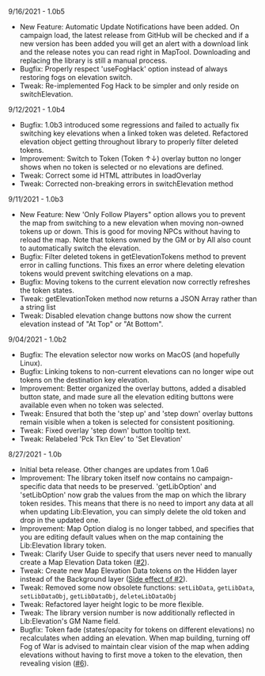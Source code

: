 9/16/2021 - 1.0b5

* New Feature: Automatic Update Notifications have been added. On campaign load, the latest release from GitHub will be checked and if a new version has been added you will get an alert with a download link and the release notes you can read right in MapTool. Downloading and replacing the library is still a manual process.
* Bugfix: Properly respect 'useFogHack' option instead of always restoring fogs on elevation switch.
* Tweak: Re-implemented Fog Hack to be simpler and only reside on switchElevation.

9/12/2021 - 1.0b4

* Bugfix: 1.0b3 introduced some regressions and failed to actually fix switching key elevations when a linked token was deleted. Refactored elevation object getting throughout library to properly filter deleted tokens.
* Improvement: Switch to Token (Token ↑↓) overlay button no longer shows when no token is selected or no elevations are defined.
* Tweak: Correct some id HTML attributes in loadOverlay
* Tweak: Corrected non-breaking errors in switchElevation method

9/11/2021 - 1.0b3

* New Feature: New 'Only Follow Players" option allows you to prevent the map from switching to a new elevation when moving non-owned tokens up or down. This is good for moving NPCs without having to reload the map. Note that tokens owned by the GM or by All also count to automatically switch the elevation.
* Bugfix: Filter deleted tokens in getElevationTokens method to prevent error in calling functions. This fixes an error where deleting elevation tokens would prevent switching elevations on a map.
* Bugfix: Moving tokens to the current elevation now correctly refreshes the token states.
* Tweak: getElevationToken method now returns a JSON Array rather than a string list
* Tweak: Disabled elevation change buttons now show the current elevation instead of "At Top" or "At Bottom".

9/04/2021 - 1.0b2

* Bugfix: The elevation selector now works on MacOS (and hopefully Linux).
* Bugfix: Linking tokens to non-current elevations can no longer wipe out tokens on the destination key elevation.
* Improvement: Better organized the overlay buttons, added a disabled button state, and made sure all the elevation editing buttons were available even when no token was selected.
* Tweak: Ensured that both the 'step up' and 'step down' overlay buttons remain visible when a token is selected for consistent positioning. 
* Tweak: Fixed overlay 'step down' button tooltip text.
* Tweak: Relabeled 'Pck Tkn Elev' to 'Set Elevation'

8/27/2021 - 1.0b

* Initial beta release. Other changes are updates from 1.0a6
* Improvement: The library token itself now contains no campaign-specific data that needs to be preserved. 'getLibOption' and 'setLibOption' now grab the values from the map on which the library token resides. This means that there is no need to import any data at all when updating Lib:Elevation, you can simply delete the old token and drop in the updated one.
* Improvement: Map Option dialog is no longer tabbed, and specifies that you are editing default values when on the map containing the Lib:Elevation library token.
* Tweak: Clarify User Guide to specify that users never need to manually create a Map Elevation Data token ([#2](https://github.com/melek/lib_elevation/issues/2)).
* Tweak: Create new Map Elevation Data tokens on the Hidden layer instead of the Background layer ([Side effect of #2](https://github.com/melek/lib_elevation/issues/2)).
* Tweak: Removed some now obsolete functions: `setLibData`, `getLibData`, `setLibDataObj`, `getLibDataObj`, `deleteLibDataObj`
* Tweak: Refactored layer height logic to be more flexible.
* Tweak: The library version number is now additionally reflected in Lib:Elevation's GM Name field.
* Bugfix: Token fade (states/opacity for tokens on different elevations) no recalculates when adding an elevation. When map building, turning off Fog of War is advised to maintain clear vision of the map when adding elevations without having to first move a token to the elevation, then revealing vision ([#6](https://github.com/melek/lib_elevation/issues/6)).
